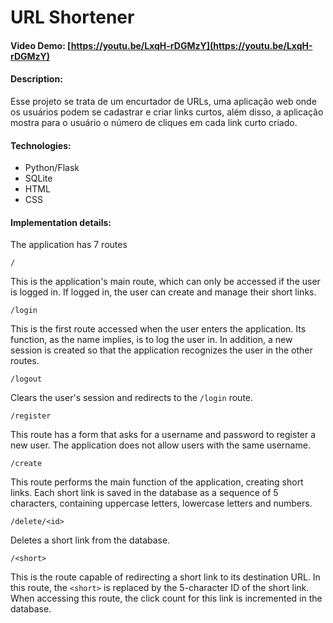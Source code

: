 # URL Shortener
#### Video Demo:  [https://youtu.be/LxqH-rDGMzY](https://youtu.be/LxqH-rDGMzY)
#### Description:
Esse projeto se trata de um encurtador de URLs, uma aplicação web onde os usuários podem se cadastrar e criar links curtos, além disso, a aplicação mostra para o usuário o número de cliques em cada link curto criado.

#### Technologies:
- Python/Flask
- SQLite
- HTML
- CSS

#### Implementation details:
The application has 7 routes
```
/
```
This is the application's main route, which can only be accessed if the user is logged in. If logged in, the user can create and manage their short links.

```
/login
```
This is the first route accessed when the user enters the application. Its function, as the name implies, is to log the user in. In addition, a new session is created so that the application recognizes the user in the other routes.

```
/logout
```
Clears the user's session and redirects to the `/login` route.

```
/register
```
This route has a form that asks for a username and password to register a new user. The application does not allow users with the same username.
```
/create
```
This route performs the main function of the application, creating short links. Each short link is saved in the database as a sequence of 5 characters, containing uppercase letters, lowercase letters and numbers.

```
/delete/<id>
```
Deletes a short link from the database.

```
/<short>
```
This is the route capable of redirecting a short link to its destination URL. In this route, the `<short>` is replaced by the 5-character ID of the short link. When accessing this route, the click count for this link is incremented in the database.